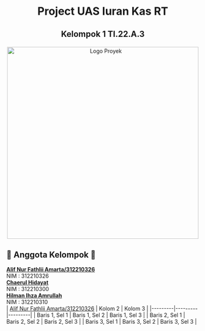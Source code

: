 # <p align="center"> Project UAS Iuran Kas RT </p>
## <p align="center"> Kelompok 1 TI.22.A.3 </p>
<p align="center">
  <img src="media/logo.png" alt="Logo Proyek" width="500">
</p>

## 🚀 Anggota Kelompok 🚀

**[Alif Nur Fathlii Amarta/312210326](https://github.com/Alifamarta)** </br>
NIM : 312210326 </br>
**[Chaerul Hidayat](https://github.com/ChaerulHidayat17)** </br>
NIM : 312210300 </br>
**[Hilman Ihza Amrullah](https://github.com/HilmanAmrullah)** </br>
NIM : 312210310 </br>
| [Alif Nur Fathlii Amarta/312210326](https://github.com/Alifamarta) | Kolom 2 | Kolom 3 |
|---------|---------|---------|
| Baris 1, Sel 1 | Baris 1, Sel 2 | Baris 1, Sel 3 |
| Baris 2, Sel 1 | Baris 2, Sel 2 | Baris 2, Sel 3 |
| Baris 3, Sel 1 | Baris 3, Sel 2 | Baris 3, Sel 3 |
